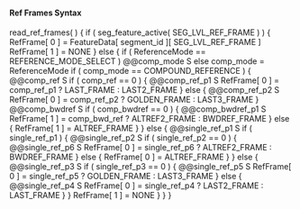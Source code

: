 #### Ref Frames Syntax

<div class="syntax">
read_ref_frames( ) {
    if ( seg_feature_active( SEG_LVL_REF_FRAME ) ) {
        RefFrame[ 0 ] = FeatureData[ segment_id ][ SEG_LVL_REF_FRAME ]
        RefFrame[ 1 ] = NONE
    } else {
        if ( ReferenceMode == REFERENCE_MODE_SELECT )
            @@comp_mode                                                 S
        else
            comp_mode = ReferenceMode
        if ( comp_mode == COMPOUND_REFERENCE ) {
            @@comp_ref                                                  S
            if ( comp_ref == 0 ) {
                @@comp_ref_p1                                           S
                RefFrame[ 0 ] = comp_ref_p1 ? 
                                LAST_FRAME : LAST2_FRAME
            } else {
                @@comp_ref_p2                                           S
                RefFrame[ 0 ] = comp_ref_p2 ? 
                                GOLDEN_FRAME : LAST3_FRAME
            }
            @@comp_bwdref                                               S
            if ( comp_bwdref == 0 ) {
                @@comp_bwdref_p1                                        S
                RefFrame[ 1 ] = comp_bwd_ref ?
                                 ALTREF2_FRAME : BWDREF_FRAME
            } else {
                RefFrame[ 1 ] = ALTREF_FRAME
            }
        } else {
            @@single_ref_p1                                             S
            if ( single_ref_p1 ) {
                @@single_ref_p2                                         S
                if ( single_ref_p2 == 0 ) {
                    @@single_ref_p6                                     S
                    RefFrame[ 0 ] = single_ref_p6 ?
                                     ALTREF2_FRAME : BWDREF_FRAME
                } else {
                    RefFrame[ 0 ] = ALTREF_FRAME
                }
            } else {
                @@single_ref_p3                                         S
                if ( single_ref_p3 == 0 ) {
                    @@single_ref_p5                                     S
                    RefFrame[ 0 ] = single_ref_p5 ?
                                     GOLDEN_FRAME : LAST3_FRAME
                } else {
                    @@single_ref_p4                                     S
                    RefFrame[ 0 ] = single_ref_p4 ?
                                     LAST2_FRAME : LAST_FRAME
                }
            }
            RefFrame[ 1 ] = NONE
        }
    }
}
</div>
